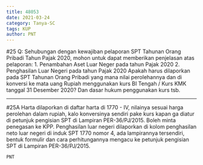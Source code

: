```yaml
---
title: 48053
date: 2021-03-24
category: Tanya-SC
tags: KUP
author: PNT
---
```


#25 Q: Sehubungan dengan kewajiban pelaporan SPT Tahunan Orang Pribadi Tahun Pajak 2020, mohon untuk dapat memberikan penjelasan atas pelaporan: 1. Penambahan Aset Luar Neger pada tahun Pajak 2020 2. Penghasilan Luar Negeri pada tahun Pajak 2020 Apakah harus dilaporkan pada SPT Tahunan Orang Pribadi yang mana nilai perolehannya dan di konversi ke mata uang Rupiah menggunakan kurs BI Tengah / Kurs KMK tanggal 31 Desember 2020? Dan dasar hukum penggunakan kurs tsb.

---

#25A Harta dilaporkan di daftar harta di 1770 - IV, nilainya sesuai harga perolehan dalam rupiah, kalo konversinya sendiri pake kurs kapan ga diatur di petunjuk pengisian SPT di Lampiran PER-36/PJ/2015. Boleh minta penegasan ke KPP. Penghasilan luar negeri dilaporkan di kolom penghasilan neto luar negeri di induk SPT 1770 nomor 4, ada lampirannya tersendiri, bentuk formulir dan cara perhitungannya mengacu ke petunjuk pengisian SPT di Lampiran PER-36/PJ/2015.

`PNT`
